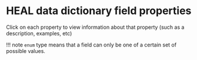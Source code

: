# HEAL data dictionary field properties

Click on each property to view information about that property (such as a description, examples, etc)


!!! note
    `enum` type means that a field can only be one of a certain set of possible values.